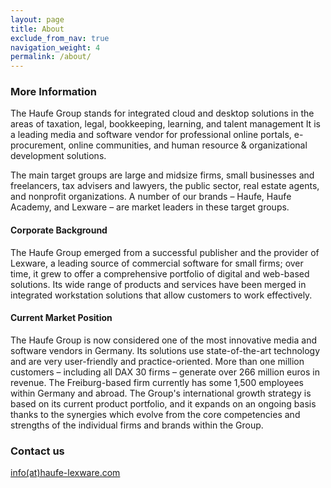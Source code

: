 ```yaml
---
layout: page
title: About
exclude_from_nav: true
navigation_weight: 4
permalink: /about/
---
```




### More Information

The Haufe Group stands for integrated cloud and desktop solutions in the areas of taxation, legal, bookkeeping, learning, and talent management It is a leading media and software vendor for professional online portals, e-procurement, online communities, and human resource & organizational development solutions. 

The main target groups are large and midsize firms, small businesses and freelancers, tax advisers and lawyers, the public sector, real estate agents, and nonprofit organizations. A number of our brands – Haufe, Haufe Academy, and Lexware – are market leaders in these target groups. 

#### Corporate Background 

The Haufe Group emerged from a successful publisher and the provider of Lexware, a leading source of commercial software for small firms; over time, it grew to offer a comprehensive portfolio of digital and web-based solutions. Its wide range of products and services have been merged in integrated workstation solutions that allow customers to work effectively. 

#### Current Market Position 

The Haufe Group is now considered one of the most innovative media and software vendors in Germany. Its solutions use state-of-the-art technology and are very user-friendly and practice-oriented. More than one million customers – including all DAX 30 firms – generate over 266 million euros in revenue. The Freiburg-based firm currently has some 1,500 employees within Germany and abroad. The Group's international growth strategy is based on its current product portfolio, and it expands on an ongoing basis thanks to the synergies which evolve from the core competencies and strengths of the individual firms and brands within the Group. 

### Contact us

[info(at)haufe-lexware.com](mailto:info@haufe-lexware.com)
